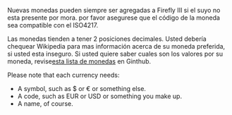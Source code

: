 Nuevas monedas pueden siempre ser agregadas a Firefly III si el suyo no esta presente por mora. por favor asegurese que el código de la moneda sea compatible con el ISO4217.

Las monedas tienden a tener 2 posiciones decimales. Usted debería chequear Wikipedia para mas información acerca de su moneda preferida, si usted esta inseguro. Si usted quiere saber cuales son los valores por su moneda, revise[esta lista de monedas](https://github.com/xsolla/currency-format/blob/master/currency-format.json) en Ginthub.

Please note that each currency needs:

- A symbol, such as $ or € or something else.
- A code, such as EUR or USD or something you make up.
- A name, of course.